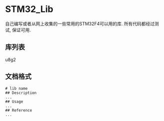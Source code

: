 # STM32_Lib
自己编写或者从网上收集的一些常用的STM32F4可以用的库. 所有代码都经过测试, 保证可用.
## 库列表
u8g2

## 文档格式
```
# lib name
## Description
... 
## Usage
...
## Reference
...
```